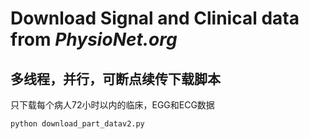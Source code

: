 # Download Signal and Clinical data from *PhysioNet.org*

## 多线程，并行，可断点续传下载脚本

只下载每个病人72小时以内的临床，EGG和ECG数据

    python download_part_datav2.py

